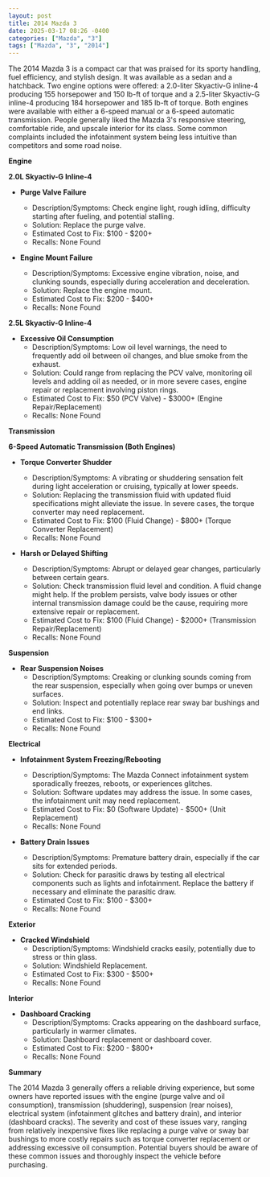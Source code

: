 ```yaml
---
layout: post
title: 2014 Mazda 3
date: 2025-03-17 08:26 -0400
categories: ["Mazda", "3"]
tags: ["Mazda", "3", "2014"]
---
```

The 2014 Mazda 3 is a compact car that was praised for its sporty handling, fuel efficiency, and stylish design. It was available as a sedan and a hatchback. Two engine options were offered: a 2.0-liter Skyactiv-G inline-4 producing 155 horsepower and 150 lb-ft of torque and a 2.5-liter Skyactiv-G inline-4 producing 184 horsepower and 185 lb-ft of torque. Both engines were available with either a 6-speed manual or a 6-speed automatic transmission. People generally liked the Mazda 3's responsive steering, comfortable ride, and upscale interior for its class. Some common complaints included the infotainment system being less intuitive than competitors and some road noise.

**Engine**

**2.0L Skyactiv-G Inline-4**

*   **Purge Valve Failure**
    *   Description/Symptoms: Check engine light, rough idling, difficulty starting after fueling, and potential stalling.
    *   Solution: Replace the purge valve.
    *   Estimated Cost to Fix: $100 - $200+
    *   Recalls: None Found

*   **Engine Mount Failure**
    *   Description/Symptoms: Excessive engine vibration, noise, and clunking sounds, especially during acceleration and deceleration.
    *   Solution: Replace the engine mount.
    *   Estimated Cost to Fix: $200 - $400+
    *   Recalls: None Found

**2.5L Skyactiv-G Inline-4**

*   **Excessive Oil Consumption**
    *   Description/Symptoms: Low oil level warnings, the need to frequently add oil between oil changes, and blue smoke from the exhaust.
    *   Solution: Could range from replacing the PCV valve, monitoring oil levels and adding oil as needed, or in more severe cases, engine repair or replacement involving piston rings.
    *   Estimated Cost to Fix: $50 (PCV Valve) - $3000+ (Engine Repair/Replacement)
    *   Recalls: None Found

**Transmission**

**6-Speed Automatic Transmission (Both Engines)**

*   **Torque Converter Shudder**
    *   Description/Symptoms: A vibrating or shuddering sensation felt during light acceleration or cruising, typically at lower speeds.
    *   Solution: Replacing the transmission fluid with updated fluid specifications might alleviate the issue. In severe cases, the torque converter may need replacement.
    *   Estimated Cost to Fix: $100 (Fluid Change) - $800+ (Torque Converter Replacement)
    *   Recalls: None Found

*   **Harsh or Delayed Shifting**
    *   Description/Symptoms: Abrupt or delayed gear changes, particularly between certain gears.
    *   Solution: Check transmission fluid level and condition. A fluid change might help. If the problem persists, valve body issues or other internal transmission damage could be the cause, requiring more extensive repair or replacement.
    *   Estimated Cost to Fix: $100 (Fluid Change) - $2000+ (Transmission Repair/Replacement)
    *   Recalls: None Found

**Suspension**

*   **Rear Suspension Noises**
    *   Description/Symptoms: Creaking or clunking sounds coming from the rear suspension, especially when going over bumps or uneven surfaces.
    *   Solution: Inspect and potentially replace rear sway bar bushings and end links.
    *   Estimated Cost to Fix: $100 - $300+
    *   Recalls: None Found

**Electrical**

*   **Infotainment System Freezing/Rebooting**
    *   Description/Symptoms: The Mazda Connect infotainment system sporadically freezes, reboots, or experiences glitches.
    *   Solution: Software updates may address the issue. In some cases, the infotainment unit may need replacement.
    *   Estimated Cost to Fix: $0 (Software Update) - $500+ (Unit Replacement)
    *   Recalls: None Found

*   **Battery Drain Issues**
    *   Description/Symptoms: Premature battery drain, especially if the car sits for extended periods.
    *   Solution: Check for parasitic draws by testing all electrical components such as lights and infotainment. Replace the battery if necessary and eliminate the parasitic draw.
    *   Estimated Cost to Fix: $100 - $300+
    *   Recalls: None Found

**Exterior**

*   **Cracked Windshield**
    *   Description/Symptoms: Windshield cracks easily, potentially due to stress or thin glass.
    *   Solution: Windshield Replacement.
    *   Estimated Cost to Fix: $300 - $500+
    *   Recalls: None Found

**Interior**

*   **Dashboard Cracking**
    *   Description/Symptoms: Cracks appearing on the dashboard surface, particularly in warmer climates.
    *   Solution: Dashboard replacement or dashboard cover.
    *   Estimated Cost to Fix: $200 - $800+
    *   Recalls: None Found

**Summary**

The 2014 Mazda 3 generally offers a reliable driving experience, but some owners have reported issues with the engine (purge valve and oil consumption), transmission (shuddering), suspension (rear noises), electrical system (infotainment glitches and battery drain), and interior (dashboard cracks). The severity and cost of these issues vary, ranging from relatively inexpensive fixes like replacing a purge valve or sway bar bushings to more costly repairs such as torque converter replacement or addressing excessive oil consumption. Potential buyers should be aware of these common issues and thoroughly inspect the vehicle before purchasing.

